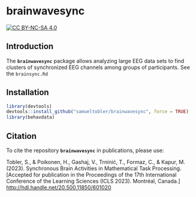 # brainwavesync

[![CC BY-NC-SA 4.0](https://img.shields.io/badge/License-CC%20BY--NC--SA%204.0-lightgrey.svg)](http://creativecommons.org/licenses/by-nc-sa/4.0/)

## Introduction

The **`brainwavesync`** package allows analyzing large EEG data sets to find clusters of synchronized EEG channels among groups of participants. See the `brainsync.Rd`

## Installation

``` r
library(devtools)
devtools::install_github("samueltobler/brainwavesync", force = TRUE)
library(behavdata)
```

## Citation

To cite the repository **`brainwavesync`** in publications, please use:

Tobler, S., & Poikonen, H., Gashaj, V., Trninić, T., Formaz, C., & Kapur, M. (2023). Synchronous Brain Activities in Mathematical Task Processing. [Accepted for publication in the Proceedings of the 17th International Conference of the Learning Sciences (ICLS 2023). Montréal, Canada.] http://hdl.handle.net/20.500.11850/601020
